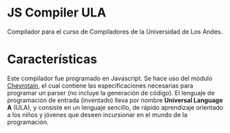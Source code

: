 # JS Compiler ULA
Compilador para el curso de Compiladores de la Universidad de Los Andes.

# Características
Este compilador fue programado en Javascript. Se hace uso del módulo [Chevrotain](https://chevrotain.io/docs/), el cual contiene las especificaciones necesarias para programar un parser (no incluye la generación de código). El lenguaje de programación de entrada (inventado) lleva por nombre **Universal Language A** (ULA), y consiste en un lenguaje sencillo, de rápido aprendizaje orientado a los niños y jóvenes que deseen incursionar en el mundo de la programación.
